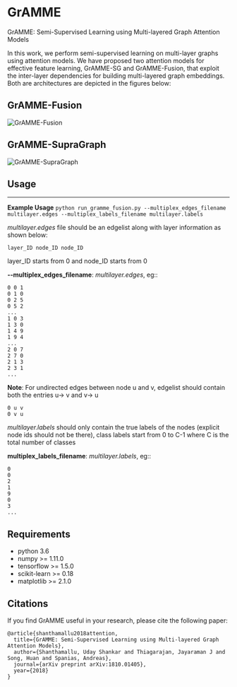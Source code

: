 # GrAMME
GrAMME: Semi-Supervised Learning using Multi-layered Graph Attention Models

In this work, we perform semi-supervised learning on multi-layer graphs using attention models.
We have proposed two attention models for effective feature learning, GrAMME-SG and GrAMME-Fusion, that exploit the inter-layer
dependencies for building multi-layered graph embeddings. Both are architectures are depicted in the figures below:
## GrAMME-Fusion
![GrAMME-Fusion](https://github.com/udayshankars/GrAMME/blob/master/gramme-fusion-1.jpg)

## GrAMME-SupraGraph
![GrAMME-SupraGraph](https://github.com/udayshankars/GrAMME/blob/master/gramme-sg-1.jpg)


## Usage
-----

**Example Usage**
``python run_gramme_fusion.py --multiplex_edges_filename multilayer.edges
--multiplex_labels_filename multilayer.labels``

*multilayer.edges* file should be an edgelist along with layer information as shown below:

``layer_ID node_ID node_ID``

layer_ID starts from 0 and node_ID starts from 0

**--multiplex_edges_filename**: *multilayer.edges*, eg::
```  
0 0 1
0 1 0
0 2 5
0 5 2
...
1 0 3
1 3 0
1 4 9
1 9 4
...
2 0 7
2 7 0
2 1 3
2 3 1
...
```
**Note**: For undirected edges between node u and v, edgelist should contain both the entries u-> v and v-> u
```
0 u v
0 v u
```

*multilayer.labels* should only contain the true labels of the nodes (explicit node ids should not be there), class labels start from 0 to C-1 where C is the total number of classes

**multiplex_labels_filename**: *multilayer.labels*, eg::
```
0
0
2
1
9
0
3
...
```


## Requirements
* python 3.6
* numpy >= 1.11.0
* tensorflow >= 1.5.0
* scikit-learn >= 0.18
* matplotlib >= 2.1.0

## Citations

If you find GrAMME useful in your research, please cite the following paper:
```
@article{shanthamallu2018attention,
  title={GrAMME: Semi-Supervised Learning using Multi-layered Graph Attention Models},
  author={Shanthamallu, Uday Shankar and Thiagarajan, Jayaraman J and Song, Huan and Spanias, Andreas},
  journal={arXiv preprint arXiv:1810.01405},
  year={2018}
}
```
